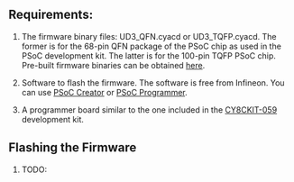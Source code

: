 ## Requirements:
1. The firmware binary files: UD3_QFN.cyacd or UD3_TQFP.cyacd.  The former is for the 68-pin QFN package of the PSoC chip as used in the PSoC development kit.  The latter is for the 100-pin TQFP PSoC chip.  Pre-built firmware binaries can be obtained [here](https://github.com/Netzpfuscher/UD3/releases).

2. Software to flash the firmware.  The software is free from Infineon.  You can use [PSoC Creator](https://www.infineon.com/cms/en/design-support/tools/sdk/psoc-software/psoc-creator/?utm_source=cypress&utm_medium=referral&utm_campaign=202110_globe_en_all_integration-product_families) or [PSoC Programmer](https://www.infineon.com/cms/en/design-support/tools/programming-testing/psoc-programming-solutions/#!downloads).

3. A programmer board similar to the one included in the [CY8CKIT-059](https://www.infineon.com/cms/en/product/evaluation-boards/cy8ckit-059/) development kit.

## Flashing the Firmware
1. TODO: